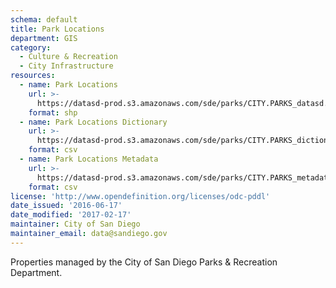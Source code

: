 ```yaml
---
schema: default
title: Park Locations
department: GIS
category:
  - Culture & Recreation
  - City Infrastructure
resources:
  - name: Park Locations
    url: >-
      https://datasd-prod.s3.amazonaws.com/sde/parks/CITY.PARKS_datasd.zip
    format: shp
  - name: Park Locations Dictionary
    url: >-
      https://datasd-prod.s3.amazonaws.com/sde/parks/CITY.PARKS_dictionary_datasd.csv
    format: csv
  - name: Park Locations Metadata
    url: >-
      https://datasd-prod.s3.amazonaws.com/sde/parks/CITY.PARKS_metadata_datasd.csv
    format: csv
license: 'http://www.opendefinition.org/licenses/odc-pddl'
date_issued: '2016-06-17'
date_modified: '2017-02-17'
maintainer: City of San Diego
maintainer_email: data@sandiego.gov
---
```

Properties managed by the City of San Diego Parks & Recreation Department.
